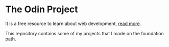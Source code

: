 # The Odin Project
It is a free resource to learn about web development, [read more](https://www.theodinproject.com/about).

This repository contains some of my projects that I made on the foundation path.